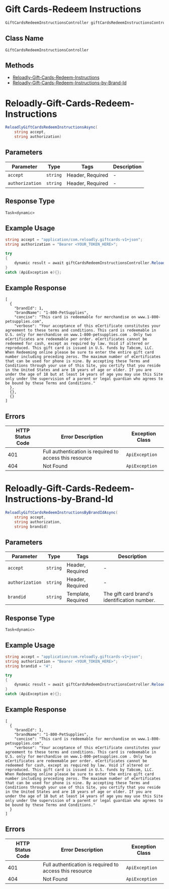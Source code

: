 # Gift Cards-Redeem Instructions

```csharp
GiftCardsRedeemInstructionsController giftCardsRedeemInstructionsController = client.GiftCardsRedeemInstructionsController;
```

## Class Name

`GiftCardsRedeemInstructionsController`

## Methods

* [Reloadly-Gift-Cards-Redeem-Instructions](../../doc/controllers/gift-cards-redeem-instructions.md#reloadly-gift-cards-redeem-instructions)
* [Reloadly-Gift-Cards-Redeem-Instructions-by-Brand-Id](../../doc/controllers/gift-cards-redeem-instructions.md#reloadly-gift-cards-redeem-instructions-by-brand-id)


# Reloadly-Gift-Cards-Redeem-Instructions

```csharp
ReloadlyGiftCardsRedeemInstructionsAsync(
    string accept,
    string authorization)
```

## Parameters

| Parameter | Type | Tags | Description |
|  --- | --- | --- | --- |
| `accept` | `string` | Header, Required | - |
| `authorization` | `string` | Header, Required | - |

## Response Type

`Task<dynamic>`

## Example Usage

```csharp
string accept = "application/com.reloadly.giftcards-v1+json";
string authorization = "Bearer <YOUR_TOKEN_HERE>";

try
{
    dynamic result = await giftCardsRedeemInstructionsController.ReloadlyGiftCardsRedeemInstructionsAsync(accept, authorization);
}
catch (ApiException e){};
```

## Example Response

```
[
  {
    "brandId": 1,
    "brandName": "1-800-PetSupplies",
    "concise": "This card is redeemable for merchandise on www.1-800-petsupplies.com",
    "verbose": "Your acceptance of this eCertificate constitutes your agreement to these terms and conditions. This card is redeemable in U.S. only for merchandise on www.1-800-petsupplies.com . Only two eCertificates are redeemable per order. eCertificates cannot be redeemed for cash, except as required by law. Void if altered or reproduced. This gift card is issued in U.S. funds by Tabcom, LLC. When Redeeming online please be sure to enter the entire gift card number including preceding zeros. The maximum number of eCertificates that can be used for phone is nine. By accepting these Terms and Conditions through your use of this Site, you certify that you reside in the United States and are 18 years of age or older. If you are under the age of 18 but at least 14 years of age you may use this Site only under the supervision of a parent or legal guardian who agrees to be bound by these Terms and Conditions."
  },
  {},
  {}
]
```

## Errors

| HTTP Status Code | Error Description | Exception Class |
|  --- | --- | --- |
| 401 | Full authentication is required to access this resource | `ApiException` |
| 404 | Not Found | `ApiException` |


# Reloadly-Gift-Cards-Redeem-Instructions-by-Brand-Id

```csharp
ReloadlyGiftCardsRedeemInstructionsByBrandIdAsync(
    string accept,
    string authorization,
    string brandid)
```

## Parameters

| Parameter | Type | Tags | Description |
|  --- | --- | --- | --- |
| `accept` | `string` | Header, Required | - |
| `authorization` | `string` | Header, Required | - |
| `brandid` | `string` | Template, Required | The gift card brand's identification number. |

## Response Type

`Task<dynamic>`

## Example Usage

```csharp
string accept = "application/com.reloadly.giftcards-v1+json";
string authorization = "Bearer <YOUR_TOKEN_HERE>";
string brandid = "4";

try
{
    dynamic result = await giftCardsRedeemInstructionsController.ReloadlyGiftCardsRedeemInstructionsByBrandIdAsync(accept, authorization, brandid);
}
catch (ApiException e){};
```

## Example Response

```
[
  {
    "brandId": 1,
    "brandName": "1-800-PetSupplies",
    "concise": "This card is redeemable for merchandise on www.1-800-petsupplies.com",
    "verbose": "Your acceptance of this eCertificate constitutes your agreement to these terms and conditions. This card is redeemable in U.S. only for merchandise on www.1-800-petsupplies.com . Only two eCertificates are redeemable per order. eCertificates cannot be redeemed for cash, except as required by law. Void if altered or reproduced. This gift card is issued in U.S. funds by Tabcom, LLC. When Redeeming online please be sure to enter the entire gift card number including preceding zeros. The maximum number of eCertificates that can be used for phone is nine. By accepting these Terms and Conditions through your use of this Site, you certify that you reside in the United States and are 18 years of age or older. If you are under the age of 18 but at least 14 years of age you may use this Site only under the supervision of a parent or legal guardian who agrees to be bound by these Terms and Conditions."
  }
]
```

## Errors

| HTTP Status Code | Error Description | Exception Class |
|  --- | --- | --- |
| 401 | Full authentication is required to access this resource | `ApiException` |
| 404 | Not Found | `ApiException` |


